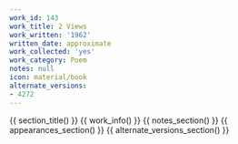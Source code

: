 ```yaml
---
work_id: 143
work_title: 2 Views
work_written: '1962'
written_date: approximate
work_collected: 'yes'
work_category: Poem
notes: null
icon: material/book
alternate_versions:
- 4272
---
```


{{ section_title() }}
{{ work_info() }}
{{ notes_section() }}
{{ appearances_section() }}
{{ alternate_versions_section() }}
